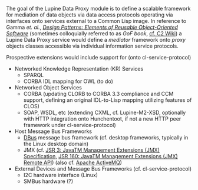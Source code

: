 The goal of the Lupine Data Proxy module is to define a scalable
framework for mediation of data objects via data access protocols
operating via interfaces onto services external to a Common Lisp
image. In reference to Gamma _et. al._,
_[Design Patterns: Elements of Reusable Object-Oriented Software](http://st-www.cs.illinois.edu/users/patterns/DPBook/DPBook.html)_
(sometimes colloquially referred to as _GoF book_,
[cf. C2 Wiki](http://c2.com/cgi/wiki?GangOfFour)) a Lupine Data Proxy
service would define  a _mediator_ framework onto _proxy_ objects
classes accessible via individual information service protocols.

Prospective extensions would include support for (onto cl-service-protocol)
* Networked Knowledge Representation (KR) Services
    * SPARQL
	* CORBA IDL mapping for OWL (to do)
* Networked Object Services
    * CORBA (updating CLORB to CORBA 3.3 compliance and CCM support, defining an original IDL-to-Lisp mapping utilizing features of CLOS)
    * SOAP, WSDL, etc (extending CXML, cf. Lupine-M2-XSD, optionally with HTTP integration onto Hunchentoot, if not a new HTTP peer framework under cl-service-protocol)
* Host Message Bus Frameworks
    * [DBus](http://www.freedesktop.org/wiki/Software/dbus/) message bus framework (cf. desktop frameworks, typically in the Linux desktop domain)
    * JMX (cf. [JSR 3: JavaTM Management Extensions (JMX) Specification](http://jcp.org/en/jsr/detail?id=3), [JSR 160: JavaTM Management Extensions (JMX) Remote API](http://jcp.org/en/jsr/detail?id=160)) (also cf. [Apache ActiveMQ](http://activemq.apache.org/))
* External Devices and Message Bus Frameworks (cf. cl-service-protocol)
    * I2C hardware interface (Linux)
    * SMBus hardware (?)
